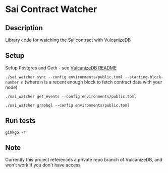 # Sai Contract Watcher

## Description
Library code for watching the Sai contract with VulcanizeDB

## Setup
Setup Postgres and Geth - see [VulcanizeDB README](https://github.com/vulcanize/VulcanizeDB/blob/master/README.md)

`./sai_watcher sync --config environments/public.toml --starting-block-number n` (where n is a recent enough block to fetch contract data with your node)

`./sai_watcher get_events --config environments/public.toml`

`./sai_watcher graphql --config environments/public.toml`

## Run tests
`ginkgo -r`

## Note
Currently this project references a private repo branch of VulcanizeDB, and won't work if you don't have access